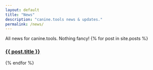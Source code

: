 ```yaml
---
layout: default
title: "News"
description: "canine.tools news & updates."
permalink: /news/
---
```

All news for canine.tools. Nothing fancy!
 {% for post in site.posts %}
<h3><a href="{{ post.url }}">{{ post.title }}</a></h3>
{% endfor %}